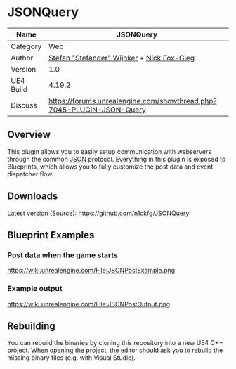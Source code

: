 # JSONQuery

Name | JSONQuery
--- | ---
Category | Web
Author | [Stefan "Stefander" Wijnker](http://www.stefander.nl/) + [Nick Fox-Gieg](http://fox-gieg.com)
Version | 1.0
UE4 Build | 4.19.2
Discuss | https://forums.unrealengine.com/showthread.php?7045-PLUGIN-JSON-Query

## Overview
This plugin allows you to easily setup communication with webservers through the 
common [JSON](http://en.wikipedia.org/wiki/JSON) protocol. Everything in this plugin is exposed to 
Blueprints, which allows you to fully customize the post data and event dispatcher flow.

## Downloads
Latest version (Source):
https://github.com/n1ckfg/JSONQuery

## Blueprint Examples

### Post data when the game starts

https://wiki.unrealengine.com/File:JSONPostExample.png

### Example output

https://wiki.unrealengine.com/File:JSONPostOutput.png

## Rebuilding

You can rebuild the binaries by cloning this repository into a new UE4 C++ project.
When opening the project, the editor should ask you to rebuild the missing binary files
(e.g. with Visual Studio).
